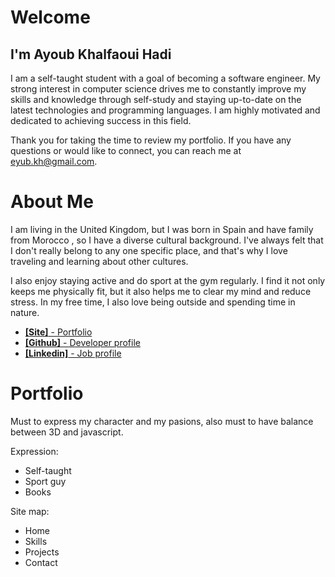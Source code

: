<div id="desc">
    <h1>Welcome</h2>
    <h2>I'm Ayoub Khalfaoui Hadi</h4>
    <p>I am a self-taught student with a goal of becoming a software engineer. My strong interest in computer science drives me to constantly improve my skills and knowledge through self-study and staying up-to-date on the latest technologies and programming languages. I am highly motivated and dedicated to achieving success in this field.</p>
    <p>
    Thank you for taking the time to review my portfolio. If you have any questions or would like to connect, you can reach me at <a href='mailto: eyub.kh@gmail.com'>eyub.kh@gmail.com</a>.</p>
    <h1 >About Me</h2>
    <p>I am living in the United Kingdom, but I was born in Spain and have family from Morocco , so I have a diverse cultural background. I've always felt that I don't really belong to any one specific place, and that's why I love traveling and learning about other cultures.</p>
    <p>I also enjoy staying active and do sport at the gym regularly. I find it not only keeps me physically fit, but it also helps me to clear my mind and reduce stress. In my free time, I also love being outside and spending time in nature.</p>
    <ul>
    <li>
      <a href="https://englicus.vercel.app/" target="_blank">
      <b>[Site]</b> - Portfolio
      </a>
    </li>
    <li>
      <a href="https://github.com/eyubkh" target="_blank">
      <b>[Github]</b> - Developer profile 
      </a>
    </li>
    <li>
      <a href="https://www.linkedin.com/in/eyubkh/" target="_blank">
      <b>[Linkedin]</b> - Job profile
      </a>
    </li>
  </ul>
</div>

# Portfolio

Must to express my character and my pasions, also must to have balance between 3D and javascript.

Expression:
  - Self-taught
  - Sport guy
  - Books


Site map:
  - Home
  - Skills
  - Projects
  - Contact


